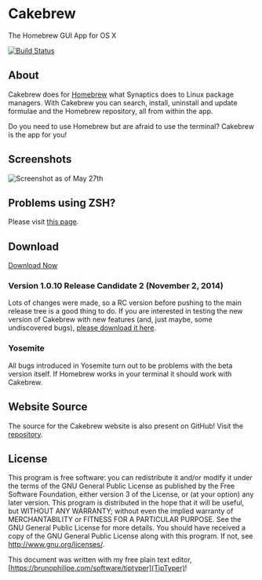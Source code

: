 # Cakebrew

The Homebrew GUI App for OS X

[![Build Status](https://travis-ci.org/brunophilipe/Cakebrew.svg?branch=master)](https://travis-ci.org/brunophilipe/Cakebrew)

## About

Cakebrew does for [Homebrew](http://brew.sh) what Synaptics does to Linux package managers. With Cakebrew you can search, install, uninstall and update formulae and the Homebrew repository, all from within the app.

Do you need to use Homebrew but are afraid to use the terminal? Cakebrew is the app for you!

## Screenshots

![Screenshot as of May 27th](https://www.cakebrew.com/assets/img/app-bg.png)

## Problems using ZSH?

Please visit [this page](https://github.com/brunophilipe/Cakebrew/wiki#using-zsh-shell).

## Download

[Download Now](https://www.cakebrew.com)

### Version 1.0.10 Release Candidate 2 (November 2, 2014)

Lots of changes were made, so a RC version before pushing to the main release tree is a good thing to do. If you are interested in testing the new version of Cakebrew with new features (and, just maybe, some undiscovered bugs), [please download it here](https://www.cakebrew.com/files/cakebrew-1.0.10rc2.zip).

### Yosemite

All bugs introduced in Yosemite turn out to be problems with the beta version itself. If Homebrew works in your terminal it should work with Cakebrew.

## Website Source

The source for the Cakebrew website is also present on GitHub! Visit the [repository](https://github.com/brunophilipe/Cakebrew-site/).

## License

This program is free software: you can redistribute it and/or modify
it under the terms of the GNU General Public License as published by
the Free Software Foundation, either version 3 of the License, or
(at your option) any later version.
This program is distributed in the hope that it will be useful,
but WITHOUT ANY WARRANTY; without even the implied warranty of
MERCHANTABILITY or FITNESS FOR A PARTICULAR PURPOSE.  See the
GNU General Public License for more details.
You should have received a copy of the GNU General Public License
along with this program.  If not, see [<http://www.gnu.org/licenses/>](http://www.gnu.org/licenses/).

This document was written with my free plain text editor, [https://brunophilipe.com/software/tiptyper](TipTyper)!
